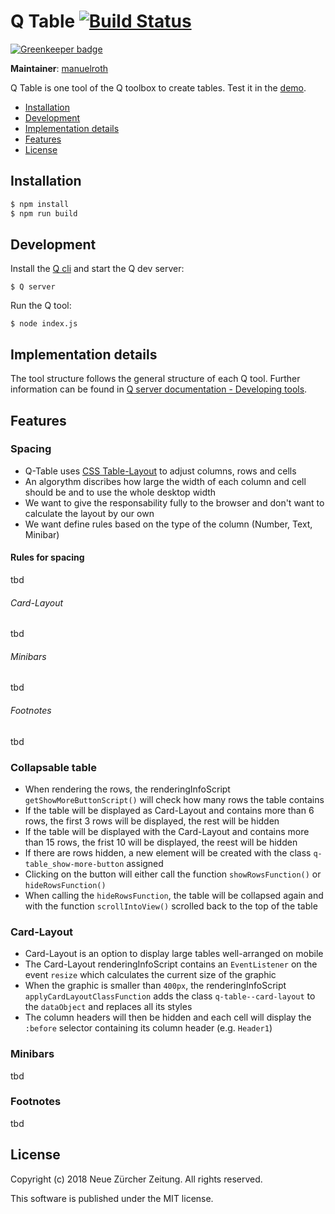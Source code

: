 # Q Table [![Build Status](https://travis-ci.com/nzzdev/Q-table.svg?token=g43MZxbtUcZ6QyxqUoJM&branch=dev)](https://travis-ci.com/nzzdev/Q-table)

[![Greenkeeper badge](https://badges.greenkeeper.io/nzzdev/Q-table.svg?token=70f2c40b32fd66edccfe705c14e1443e8e403768fadc870f4f22f749877c522b&ts=1549974271422)](https://greenkeeper.io/)

**Maintainer**: [manuelroth](https://github.com/manuelroth)

Q Table is one tool of the Q toolbox to create tables.
Test it in the [demo](https://editor.q.tools).

- [Installation](#installation)
- [Development](#development)
- [Implementation details](#implementation-details)
- [Features](#features)
- [License](#license)

## Installation

```bash
$ npm install
$ npm run build
```

## Development

Install the [Q cli](https://github.com/nzzdev/Q-cli) and start the Q dev server:

```
$ Q server
```

Run the Q tool:
```
$ node index.js
```

## Implementation details
The tool structure follows the general structure of each Q tool. Further information can be found in [Q server documentation - Developing tools](https://nzzdev.github.io/Q-server/developing-tools.html).

## Features

### Spacing

- Q-Table uses [CSS Table-Layout](https://developer.mozilla.org/en-US/docs/Web/CSS/table-layout) to adjust columns, rows and cells
- An algorythm discribes how large the width of each column and cell should be and to use the whole desktop width
- We want to give the responsability fully to the browser and don't want to calculate the layout by our own
- We want define rules based on the type of the column (Number, Text, Minibar)

#### Rules for spacing
tbd
###### Card-Layout
tbd
###### Minibars
tbd
###### Footnotes
tbd

### Collapsable table
- When rendering the rows, the renderingInfoScript `getShowMoreButtonScript()` will check how many rows the table contains
- If the table will be displayed as Card-Layout and contains more than 6 rows, the first 3 rows will be displayed, the rest will be hidden
- If the table will be displayed with the Card-Layout and contains more than 15 rows, the frist 10 will be displayed, the reest will be hidden
- If there are rows hidden, a new element will be created with the class `q-table_show-more-button` assigned
- Clicking on the button will either call the function `showRowsFunction()` or `hideRowsFunction()`
- When calling the `hideRowsFunction`, the table will be collapsed again and with the function `scrollIntoView()` scrolled back to the top of the table


### Card-Layout
- Card-Layout is an option to display large tables well-arranged on mobile
- The Card-Layout renderingInfoScript contains an `EventListener` on the event `resize` which calculates the current size of the graphic
- When the graphic is smaller than `400px`, the renderingInfoScript `applyCardLayoutClassFunction` adds the class `q-table--card-layout` to the `dataObject` and replaces all its styles
- The column headers will then be hidden and each cell will display the `:before` selector containing its column header (e.g. `Header1`)

### Minibars
tbd

### Footnotes
tbd

## License
Copyright (c) 2018 Neue Zürcher Zeitung. All rights reserved.

This software is published under the MIT license.
